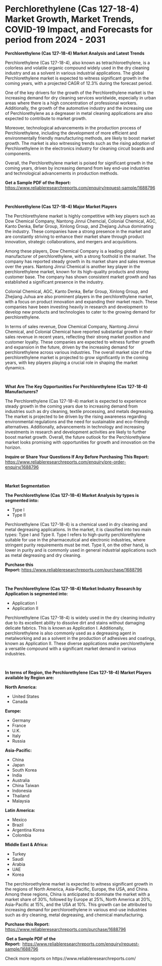 <p><h1>Perchlorethylene (Cas 127-18-4) Market Growth, Market Trends, COVID-19 Impact, and Forecasts for period from 2024 - 2031</h1></p><p><strong>Perchlorethylene (Cas 127-18-4) Market Analysis and Latest Trends</strong></p>
<p><p>Perchlorethylene (Cas 127-18-4), also known as tetrachloroethylene, is a colorless and volatile organic compound widely used in the dry cleaning industry and as a solvent in various industrial applications. The global Perchlorethylene market is expected to witness significant growth in the coming years, with a projected CAGR of 12.3% during the forecast period.</p><p>One of the key drivers for the growth of the Perchlorethylene market is the increasing demand for dry cleaning services worldwide, especially in urban areas where there is a high concentration of professional workers. Additionally, the growth of the automotive industry and the increasing use of Perchlorethylene as a degreaser in metal cleaning applications are also expected to contribute to market growth.</p><p>Moreover, technological advancements in the production process of Perchlorethylene, including the development of more efficient and environmentally friendly manufacturing methods, are likely to boost market growth. The market is also witnessing trends such as the rising adoption of Perchlorethylene in the electronics industry for cleaning circuit boards and components.</p><p>Overall, the Perchlorethylene market is poised for significant growth in the coming years, driven by increasing demand from key end-use industries and technological advancements in production methods.</p></p>
<p><strong>Get a Sample PDF of the Report:&nbsp;</strong> <a href="https://www.reliableresearchreports.com/enquiry/request-sample/1688796">https://www.reliableresearchreports.com/enquiry/request-sample/1688796</a></p>
<p>&nbsp;</p>
<p><strong>Perchlorethylene (Cas 127-18-4) Major Market Players</strong></p>
<p><p>The Perchlorethylene market is highly competitive with key players such as Dow Chemical Company, Nantong Jinrui Chemcial, Colonial Chemical, AGC, Kanto Denka, Befar Group, Xinlong Group, and Zhejiang Juhua dominating the industry. These companies have a strong presence in the market and are constantly striving to enhance their market share through product innovation, strategic collaborations, and mergers and acquisitions.</p><p>Among these players, Dow Chemical Company is a leading global manufacturer of perchlorethylene, with a strong foothold in the market. The company has reported steady growth in its market share and sales revenue over the years. Nantong Jinrui Chemical is another key player in the perchlorethylene market, known for its high-quality products and strong customer base. The company has shown consistent market growth and has established a significant presence in the industry.</p><p>Colonial Chemical, AGC, Kanto Denka, Befar Group, Xinlong Group, and Zhejiang Juhua are also prominent players in the perchlorethylene market, with a focus on product innovation and expanding their market reach. These companies have been investing heavily in research and development to develop new products and technologies to cater to the growing demand for perchlorethylene.</p><p>In terms of sales revenue, Dow Chemical Company, Nantong Jinrui Chemical, and Colonial Chemical have reported substantial growth in their sales revenue in recent years, reflecting their strong market position and customer loyalty. These companies are expected to witness further growth and expansion in the future, driven by the increasing demand for perchlorethylene across various industries. The overall market size of the perchlorethylene market is projected to grow significantly in the coming years, with key players playing a crucial role in shaping the market dynamics.</p></p>
<p>&nbsp;</p>
<p><strong>What Are The Key Opportunities For Perchlorethylene (Cas 127-18-4) Manufacturers?</strong></p>
<p><p>The Perchlorethylene (Cas 127-18-4) market is expected to experience steady growth in the coming years due to increasing demand from industries such as dry cleaning, textile processing, and metals degreasing. The market is projected to be driven by the rising awareness regarding environmental regulations and the need for sustainable and eco-friendly alternatives. Additionally, advancements in technology and increasing investments in research and development activities are likely to further boost market growth. Overall, the future outlook for the Perchlorethylene market looks promising with opportunities for growth and innovation on the horizon.</p></p>
<p><strong>Inquire or Share Your Questions If Any Before Purchasing This Report:</strong> <a href="https://www.reliableresearchreports.com/enquiry/pre-order-enquiry/1688796">https://www.reliableresearchreports.com/enquiry/pre-order-enquiry/1688796</a></p>
<p>&nbsp;</p>
<p><strong>Market Segmentation</strong></p>
<p><strong>The Perchlorethylene (Cas 127-18-4) Market Analysis by types is segmented into:</strong></p>
<p><ul><li>Type I</li><li>Type II</li></ul></p>
<p><p>Perchlorethylene (Cas 127-18-4) is a chemical used in dry cleaning and metal degreasing applications. In the market, it is classified into two main types: Type I and Type II. Type I refers to high-purity perchlorethylene suitable for use in the pharmaceutical and electronic industries, where stringent purity requirements must be met. Type II, on the other hand, is lower in purity and is commonly used in general industrial applications such as metal degreasing and dry cleaning.</p></p>
<p><strong>Purchase this Report:&nbsp;</strong><a href="https://www.reliableresearchreports.com/purchase/1688796">https://www.reliableresearchreports.com/purchase/1688796</a></p>
<p>&nbsp;</p>
<p><strong>The Perchlorethylene (Cas 127-18-4) Market Industry Research by Application is segmented into:</strong></p>
<p><ul><li>Application I</li><li>Application II</li></ul></p>
<p><p>Perchlorethylene (Cas 127-18-4) is widely used in the dry cleaning industry due to its excellent ability to dissolve dirt and stains without damaging delicate fabrics. This is known as Application I. Additionally, perchlorethylene is also commonly used as a degreasing agent in metalworking and as a solvent in the production of adhesives and coatings, known as Application II. These diverse applications make perchlorethylene a versatile compound with a significant market demand in various industries.</p></p>
<p>&nbsp;</p>
<p><strong>In terms of Region, the Perchlorethylene (Cas 127-18-4) Market Players available by Region are:</strong></p>
<p>
    <p> <strong> North America: </strong>
        <ul>
            <li>United States</li>
            <li>Canada</li>
        </ul>
        </p> 
    <p> <strong> Europe: </strong>
        <ul>
            <li>Germany</li>
            <li>France</li>
            <li>U.K.</li>
            <li>Italy</li>
            <li>Russia</li>
        </ul>
        </p> 
    <p> <strong> Asia-Pacific: </strong>
        <ul>
            <li>China</li>
            <li>Japan</li>
            <li>South Korea</li>
            <li>India</li>
            <li>Australia</li>
            <li>China Taiwan</li>
            <li>Indonesia</li>
            <li>Thailand</li>
            <li>Malaysia</li>
        </ul>
        </p> 
    <p> <strong> Latin America: </strong>
        <ul>
            <li>Mexico</li>
            <li>Brazil</li>
            <li>Argentina Korea</li>
            <li>Colombia</li>
        </ul>
        </p> 
    <p> <strong> Middle East & Africa: </strong>
        <ul>
            <li>Turkey</li>
            <li>Saudi</li>
            <li>Arabia</li>
            <li>UAE</li>
            <li>Korea</li>
        </ul>
    </p>
    </p>
<p><p>The perchloroethylene market is expected to witness significant growth in the regions of North America, Asia-Pacific, Europe, the USA, and China. Among these regions, China is anticipated to dominate the market with a market share of 30%, followed by Europe at 25%, North America at 20%, Asia-Pacific at 15%, and the USA at 10%. This growth can be attributed to increasing demand for perchloroethylene in various end-use industries such as dry cleaning, metal degreasing, and chemical manufacturing.</p></p>
<p><strong>Purchase this Report: </strong><a href="https://www.reliableresearchreports.com/purchase/1688796">https://www.reliableresearchreports.com/purchase/1688796</a></p>
<p>&nbsp;<strong>Get a Sample PDF of the Report:&nbsp;&nbsp;</strong><a href="https://www.reliableresearchreports.com/enquiry/request-sample/1688796">https://www.reliableresearchreports.com/enquiry/request-sample/1688796</a></p>
<p><strong></strong></p>
<p>Check more reports on https://www.reliableresearchreports.com/</p>
